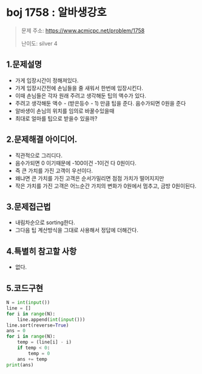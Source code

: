 # boj 1758 : 알바생강호
> 문제 주소: https://www.acmicpc.net/problem/1758
> 
> 난이도: silver 4

## 1.문제설명
- 가게 입장시간이 정해져있다.
- 가게 입장시간전에 손님들을 줄 새워서 한번에 입장시킨다.
- 이때 손님들은 각자 원래 주려고 생각해둔 팁의 액수가 있다.
- 주려고 생각해둔 액수 - (받은등수 - 1) 만큼 팁을 준다. 음수가되면 0원을 준다
- 알바생이 손님의 위치를 임의로 바꿀수있을때
- 최대로 얼마를 팁으로 받을수 있을까?

## 2.문제해결 아이디어.
- 직관적으로 그리디다.
- 음수가되면 0 이기때문에 -100이건 -1이건 다 0원이다.
- 즉 큰 가치를 가진 고객이 우선이다.
- 왜냐면 큰 가치를 가진 고객은 순서가밀리면 점점 가치가 떨어지지만
- 작은 가치를 가진 고객은 어느순간 가치의 변화가 0원에서 멈추고, 금방 0원이된다.
## 3.문제접근법
- 내림차순으로 sorting한다.
- 그다음 팁 계산방식을 그대로 사용해서 정답에 더해간다.
## 4.특별히 참고할 사항
- 없다.
## 5.코드구현
``` python
N = int(input())
line = []
for i in range(N):
    line.append(int(input()))
line.sort(reverse=True)
ans = 0
for i in range(N):
    temp = (line[i] - i)
    if temp < 0:
        temp = 0
    ans += temp
print(ans)
```